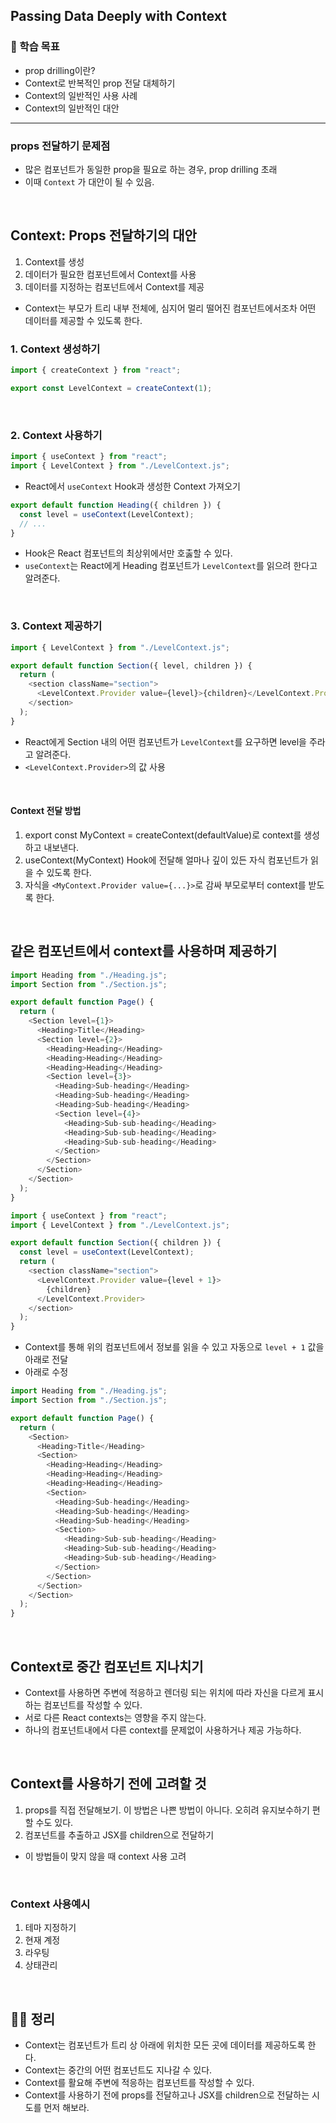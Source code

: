 ## Passing Data Deeply with Context

### 📌 학습 목표

- prop drilling이란?
- Context로 반복적인 prop 전달 대체하기
- Context의 일반적인 사용 사례
- Context의 일반적인 대안

---

### props 전달하기 문제점

- 많은 컴포넌트가 동일한 prop을 필요로 하는 경우, prop drilling 초래
- 이때 `Context` 가 대안이 될 수 있음.

<br>

## Context: Props 전달하기의 대안

1. Context를 생성
2. 데이터가 필요한 컴포넌트에서 Context를 사용
3. 데이터를 지정하는 컴포넌트에서 Context를 제공

- Context는 부모가 트리 내부 전체에, 심지어 멀리 떨어진 컴포넌트에서조차 어떤 데이터를 제공할 수 있도록 한다.

### 1. Context 생성하기

```javascript
import { createContext } from "react";

export const LevelContext = createContext(1);
```

<br>

### 2. Context 사용하기

```javascript
import { useContext } from "react";
import { LevelContext } from "./LevelContext.js";
```

- React에서 `useContext` Hook과 생성한 Context 가져오기

```javascript
export default function Heading({ children }) {
  const level = useContext(LevelContext);
  // ...
}
```

- Hook은 React 컴포넌트의 최상위에서만 호춣할 수 있다.
- `useContext`는 React에게 Heading 컴포넌트가 `LevelContext`를 읽으려 한다고 알려준다.

<br>

### 3. Context 제공하기

```javascript
import { LevelContext } from "./LevelContext.js";

export default function Section({ level, children }) {
  return (
    <section className="section">
      <LevelContext.Provider value={level}>{children}</LevelContext.Provider>
    </section>
  );
}
```

- React에게 Section 내의 어떤 컴포넌트가 `LevelContext`를 요구하면 level을 주라고 알려준다.
- `<LevelContext.Provider>`의 값 사용

<br>

#### Context 전달 방법

1. export const MyContext = createContext(defaultValue)로 context를 생성하고 내보낸다.
2. useContext(MyContext) Hook에 전달해 얼마나 깊이 있든 자식 컴포넌트가 읽을 수 있도록 한다.
3. 자식을 `<MyContext.Provider value={...}>`로 감싸 부모로부터 context를 받도록 한다.

<br>

## 같은 컴포넌트에서 context를 사용하며 제공하기

```javascript
import Heading from "./Heading.js";
import Section from "./Section.js";

export default function Page() {
  return (
    <Section level={1}>
      <Heading>Title</Heading>
      <Section level={2}>
        <Heading>Heading</Heading>
        <Heading>Heading</Heading>
        <Heading>Heading</Heading>
        <Section level={3}>
          <Heading>Sub-heading</Heading>
          <Heading>Sub-heading</Heading>
          <Heading>Sub-heading</Heading>
          <Section level={4}>
            <Heading>Sub-sub-heading</Heading>
            <Heading>Sub-sub-heading</Heading>
            <Heading>Sub-sub-heading</Heading>
          </Section>
        </Section>
      </Section>
    </Section>
  );
}
```

```javascript
import { useContext } from "react";
import { LevelContext } from "./LevelContext.js";

export default function Section({ children }) {
  const level = useContext(LevelContext);
  return (
    <section className="section">
      <LevelContext.Provider value={level + 1}>
        {children}
      </LevelContext.Provider>
    </section>
  );
}
```

- Context를 통해 위의 컴포넌트에서 정보를 읽을 수 있고 자동으로 `level + 1` 값을 아래로 전달
- 아래로 수정

```javascript
import Heading from "./Heading.js";
import Section from "./Section.js";

export default function Page() {
  return (
    <Section>
      <Heading>Title</Heading>
      <Section>
        <Heading>Heading</Heading>
        <Heading>Heading</Heading>
        <Heading>Heading</Heading>
        <Section>
          <Heading>Sub-heading</Heading>
          <Heading>Sub-heading</Heading>
          <Heading>Sub-heading</Heading>
          <Section>
            <Heading>Sub-sub-heading</Heading>
            <Heading>Sub-sub-heading</Heading>
            <Heading>Sub-sub-heading</Heading>
          </Section>
        </Section>
      </Section>
    </Section>
  );
}
```

<br>

## Context로 중간 컴포넌트 지나치기

- Context를 사용하면 주변에 적응하고 렌더링 되는 위치에 따라 자신을 다르게 표시하는 컴포넌트를 작성할 수 있다.
- 서로 다른 React contexts는 영향을 주지 않는다.
- 하나의 컴포넌트내에서 다른 context를 문제없이 사용하거나 제공 가능하다.

<br>

## Context를 사용하기 전에 고려할 것

1. props를 직접 전달해보기. 이 방법은 나쁜 방법이 아니다. 오히려 유지보수하기 편할 수도 있다.
2. 컴포넌트를 추출하고 JSX를 children으로 전달하기

- 이 방법들이 맞지 않을 때 context 사용 고려

<br>

### Context 사용예시

1. 테마 지정하기
2. 현재 계정
3. 라우팅
4. 상태관리

<br>

## 👨‍💻 정리

- Context는 컴포넌트가 트리 상 아래에 위치한 모든 곳에 데이터를 제공하도록 한다.
- Context는 중간의 어떤 컴포넌트도 지나갈 수 있다.
- Context를 활요해 주변에 적응하는 컴포넌트를 작성할 수 있다.
- Context를 사용하기 전에 props를 전달하고나 JSX를 children으로 전달하는 시도를 먼저 해보라.
